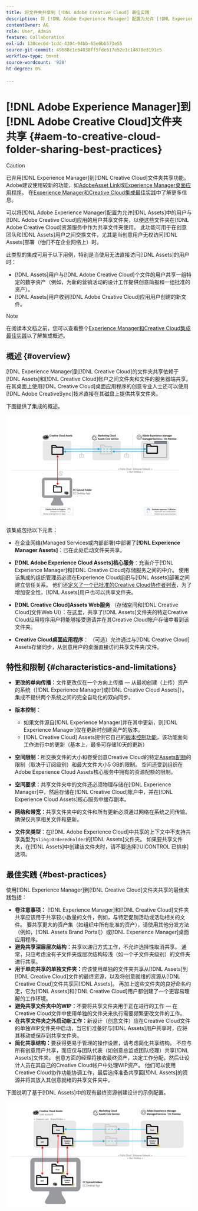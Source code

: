 ```yaml
---
title: 将文件夹共享到 [!DNL Adobe Creative Cloud] 最佳实践
description: 将 [!DNL Adobe Experience Manager] 配置为允许 [!DNL Experience Manager Assets] 中的用户与Adobe Creative Cloud用户交换文件夹。
contentOwner: AG
role: User, Admin
feature: Collaboration
exl-id: 130cec6d-1cdd-4304-94bb-65e6bb573e55
source-git-commit: 49688c1e64038ff5fde617e52e1c14878e3191e5
workflow-type: tm+mt
source-wordcount: '928'
ht-degree: 0%

---
```


# [!DNL Adobe Experience Manager]到[!DNL Adobe Creative Cloud]文件夹共享 {#aem-to-creative-cloud-folder-sharing-best-practices}

>[!CAUTION]
>
>已弃用[!DNL Experience Manager]到[!DNL Creative Cloud]文件夹共享功能。 Adobe建议使用较新的功能，如[AdobeAsset Link](https://helpx.adobe.com/cn/enterprise/using/adobe-asset-link.html)或[Experience Manager桌面应用程序](https://experienceleague.adobe.com/docs/experience-manager-desktop-app/using/using.html)。 在[Experience Manager和Creative Cloud集成最佳实践](/help/assets/aem-cc-integration-best-practices.md)中了解更多信息。

可以将[!DNL Adobe Experience Manager]配置为允许[!DNL Assets]中的用户与[!DNL Adobe Creative Cloud]应用的用户共享文件夹，以便这些文件夹在[!DNL Adobe Creative Cloud]资源服务中作为共享文件夹使用。 此功能可用于在创意团队和[!DNL Assets]用户之间交换文件，尤其是当创意用户无权访问[!DNL Assets]部署（他们不在企业网络上）时。

此类型的集成可用于以下用例，特别是当使用无法直接访问[!DNL Assets]的用户时：

* [!DNL Assets]用户与[!DNL Adobe Creative Cloud]个文件的用户共享一组特定的数字资产（例如，为新的营销活动的设计工作提供创意简报和一组批准的资产）。
* [!DNL Assets]用户收到[!DNL Adobe Creative Cloud]应用用户创建的新文件。

>[!NOTE]
>
>在阅读本文档之前，您可以查看整个[Experience Manager和Creative Cloud集成最佳实践](/help/assets/aem-cc-integration-best-practices.md)以了解集成概述。

## 概述 {#overview}

[!DNL Experience Manager]到[!DNL Creative Cloud]的文件夹共享依赖于[!DNL Assets]和[!DNL Creative Cloud]帐户之间文件夹和文件的服务器端共享。 在其桌面上使用[!DNL Creative Cloud]桌面应用程序的创意专业人士还可以使用[!DNL Adobe CreativeSync]技术直接在其磁盘上提供共享文件夹。

下图提供了集成的概述。

![chlimage_1-179](assets/chlimage_1-406.png)

该集成包括以下元素：

* 在企业网络(Managed Services或内部部署)中部署了&#x200B;**[!DNL Experience Manager Assets]**：已在此处启动文件夹共享。
* **[!DNL Adobe Experience Cloud Assets]核心服务**：充当介于[!DNL Experience Manager]和[!DNL Creative Cloud]存储服务之间的中介。 使用该集成的组织管理员必须在Experience Cloud组织与[!DNL Assets]部署之间建立信任关系。 他们还[定义了一个已批准的Creative Cloud协作者列表](https://experienceleague.adobe.com/docs/core-services/interface/services/assets/t-admin-add-cc-user.html)，为了增加安全性，[!DNL Assets]用户也可以共享文件夹。

* **[!DNL Creative Cloud]Assets Web服务** （存储空间和[!DNL Creative Cloud]文件Web UI）：在这里，共享了[!DNL Assets]文件夹的特定Creative Cloud应用程序用户将能够接受邀请并在其Creative Cloud帐户存储中看到该文件夹。
* **Creative Cloud桌面应用程序**： （可选）允许通过与[!DNL Creative Cloud] Assets存储同步，从创意用户的桌面直接访问共享文件夹/文件。

## 特性和限制 {#characteristics-and-limitations}

* **更改的单向传播：**&#x200B;文件更改仅在一个方向上传播 — 从最初创建（上传）资产的系统（[!DNL Experience Manager]或[!DNL Creative Cloud Assets]）。 集成不提供两个系统之间的完全自动化的双向同步。
* **版本控制：**

   * 如果文件源自[!DNL Experience Manager]并在其中更新，则[!DNL Experience Manager]仅在更新时创建资产的版本。
   * [!DNL Creative Cloud] Assets提供它自己的[版本控制功能](https://helpx.adobe.com/creative-cloud/help/versioning-faq.html)，该功能面向工作进行中的更新（基本上，最多可存储10天的更新）

* **空间限制：**&#x200B;所交换文件的大小和卷受创意Creative Cloud的特定[Assets配额](https://helpx.adobe.com/creative-cloud/kb/file-storage-quota.html)的限制（取决于订阅级别）和最大文件大小5 GB的限制。 空间还受到组织在Adobe Experience Cloud Assets核心服务中拥有的资源配额的限制。

* **空间要求：**&#x200B;共享文件夹中的文件还必须物理存储在[!DNL Experience Manager]中，然后存储在[!DNL Creative Cloud]帐户中，并在[!DNL Experience Cloud Assets]核心服务中缓存副本。
* **网络和带宽：**&#x200B;共享文件夹中的文件和所有更新必须通过网络在系统之间传输。 确保仅共享相关文件和更新。
* **文件夹类型**：在[!DNL Adobe Experience Cloud]中共享的上下文中不支持共享类型为`sling:OrderedFolder`的[!DNL Assets]文件夹。 如果要共享文件夹，在[!DNL Assets]中创建该文件夹时，请不要选择[!UICONTROL 已排序]选项。

## 最佳实践 {#best-practices}

使用[!DNL Experience Manager]到[!DNL Creative Cloud]文件夹共享的最佳实践包括：

* **卷注意事项：** [!DNL Experience Manager]和[!DNL Creative Cloud]文件夹共享应该用于共享较小数量的文件，例如，与特定促销活动或活动相关的文件。 要共享更大的资产集（如组织中所有批准的资产），请使用其他分发方法（例如，[!DNL Assets Brand Portal]）或[!DNL Experience Manager]桌面应用程序。
* **避免共享深层层次结构：**&#x200B;共享以递归方式工作，不允许选择性取消共享。 通常，只应考虑没有子文件夹或层次结构较浅（如一个子文件夹级别）的文件夹进行共享。
* **用于单向共享的单独文件夹：**&#x200B;应该使用单独的文件夹共享从[!DNL Assets]到[!DNL Creative Cloud]文件的最终资源，以及将创意就绪的资源从[!DNL Creative Cloud]文件共享回[!DNL Assets]。 再加上这些文件夹的良好命名约定，它为[!DNL Assets]和[!DNL Creative Cloud]用户都创建了一个更容易理解的工作环境。
* **避免共享文件夹中的WIP：**&#x200B;不要将共享文件夹用于正在进行的工作 — 在Creative Cloud文件中使用单独的文件夹来执行需要频繁更改文件的工作。
* **在共享文件夹之外启动新工作：**&#x200B;新设计（创意文件）应在Creative Cloud文件的单独WIP文件夹中启动，当它们准备好与[!DNL Assets]用户共享时，应将其移动或保存到共享文件夹。
* **简化共享结构：**&#x200B;要获得更易于管理的操作设置，请考虑简化共享结构。 不应与所有创意用户共享，而应仅与团队代表（如创意总监或团队经理）共享[!DNL Assets]文件夹。 创意方面的经理将接收最终资产，决定工作分配，然后让设计人员在其自己的Creative Cloud帐户中处理WIP资产。 他们可以使用Creative Cloud协作功能协调工作，最后选择准备共享回[!DNL Assets]的资源并将其放入其创意就绪的共享文件夹中。

下图说明了基于[!DNL Assets]中的现有最终资源创建设计的示例配置。

![chlimage_1-180](assets/chlimage_1-407.png)
